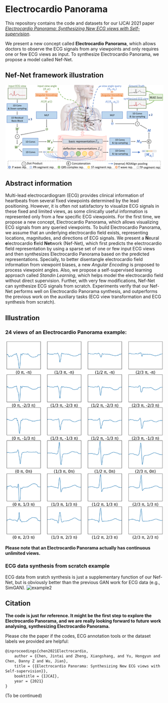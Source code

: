 # Electrocardio Panorama

This repository contains the code and datasets for our IJCAI 2021 paper [*Electrocardio Panorama: Synthesizing New ECG views with Self-supervision*](https://arxiv.org/pdf/2105.06293.pdf).

We present a new concept called **Electrocardio Panorama**, which allows doctors to observe the ECG signals from any viewpoints and only requires one or few ECG views as input. To synthesize Electrocardio Panorama, we propose a model called Nef-Net.

## Nef-Net framework illustration
![Nef-Net framework](./Figures/framework.png)

## Abstract information
Multi-lead electrocardiogram (ECG) provides clinical information of heartbeats from several fixed viewpoints determined by the lead positioning. However, it is often not satisfactory to visualize ECG signals in these fixed and limited views, as some clinically useful information is represented only from a few specific ECG viewpoints. For the first time, we propose a new concept, Electrocardio Panorama, which allows visualizing ECG signals from any queried viewpoints. To build Electrocardio Panorama, we assume that an underlying electrocardio field exists, representing locations, magnitudes, and directions of ECG signals. We present a **N**eural **e**lectrocardio **f**ield **Net**work (Nef-Net), which first predicts the electrocardio field representation by using a sparse set of one or few input ECG views and then synthesizes Electrocardio Panorama based on the predicted representations. Specially, to better disentangle electrocardio field information from viewpoint biases, a new *Angular Encoding* is proposed to process viewpoint angles. Also, we propose a self-supervised learning approach called *Standin Learning*, which helps model the electrocardio field without direct supervision. Further, with very few modifications, Nef-Net can synthesize ECG signals from scratch. Experiments verify that our Nef-Net performs well on Electrocardio Panorama synthesis, and outperforms the previous work on the auxiliary tasks (ECG view transformation and ECG synthesis from scratch).

## Illustration
### 24 views of an Electrocardio Panorama example:
![example](./Figures/ep.png)

**Please note that an Electrocardio Panorama actually has continuous unlimited views.**

### ECG data synthesis from scratch example
ECG data from sratch synthesis is just a supplementary function of our Nef-Net, but is obviously better than the previous GAN work for ECG data (e.g., SimGAN).
![example2](./Figures/synthesis.png)

## Citation

**The code is just for reference. It might be the first step to explore the Electrocardio Panorama, and we are really looking forward to future work analysing, synthesizing Electrocardio Panorama.**

Please cite the paper if the codes, ECG annotation tools or the dataset labels we provided are helpful:

    @inproceedings{chen2021Electrocardio,
        author = {Chen, Jintai and Zheng, Xiangshang, and Yu, Hongyun and Chen, Danny Z and Wu, Jian},
        title = {{Electrocardio Panorama: Synthesizing New ECG views with Self-supervision}},
        booktitle = {IJCAI},
        year = {2021}
    }

(To be continued)

